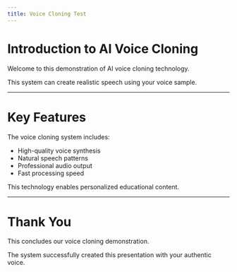 ```yaml
---
title: Voice Cloning Test
---
```


# Introduction to AI Voice Cloning

Welcome to this demonstration of AI voice cloning technology.

This system can create realistic speech using your voice sample.

---

# Key Features

The voice cloning system includes:

- High-quality voice synthesis
- Natural speech patterns  
- Professional audio output
- Fast processing speed

This technology enables personalized educational content.

---

# Thank You

This concludes our voice cloning demonstration.

The system successfully created this presentation with your authentic voice.
